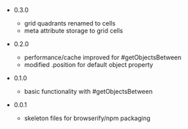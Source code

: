 - 0.3.0
    - grid quadrants renamed to cells
    - meta attribute storage to grid cells

- 0.2.0
    - performance/cache improved for #getObjectsBetween
    - modified .position for default object property

- 0.1.0
    - basic functionality with #getObjectsBetween

- 0.0.1
    - skeleton files for browserify/npm packaging
